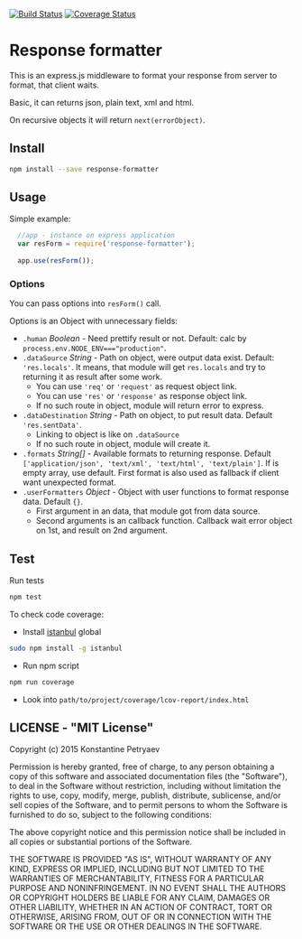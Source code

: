 [![Build Status](https://travis-ci.org/NumminorihSF/response-formatter.svg?branch=master)](https://travis-ci.org/NumminorihSF/response-formatter)
[![Coverage Status](https://coveralls.io/repos/NumminorihSF/response-formatter/badge.svg?branch=master&service=github)](https://coveralls.io/github/NumminorihSF/response-formatter?branch=master)

# Response formatter

This is an express.js middleware to format your response from server to format, that client waits.

Basic, it can returns json, plain text, xml and html.

On recursive objects it will return `next(errorObject)`.
 
## Install

```sh
npm install --save response-formatter
```

## Usage

Simple example:

```js
  //app - instance on express application
  var resForm = require('response-formatter');
  
  app.use(resForm());
```

### Options

You can pass options into `resForm()` call.

Options is an Object with unnecessary fields:

* `.human` _Boolean_ - Need prettify result or not. Default: calc by `process.env.NODE_ENV==="production"`.
* `.dataSource` _String_ - Path on object, were output data exist. Default: `'res.locals'`. It means, 
that module will get `res.locals` and try to returning it as result after some work.
  * You can use `'req'` or `'request'` as request object link.
  * You can use `'res'` or `'response'` as response object link.
  * If no such route in object, module will return error to express.
* `.dataDestination` _String_ - Path on object, to put result data. Default `'res.sentData'`.
  * Linking to object is like on `.dataSource`
  * If no such route in object, module will create it.
* `.formats` _String[]_ - Available formats to returning response. Default `['application/json', 'text/xml', 'text/html', 'text/plain']`.
If is empty array, use default. First format is also used as fallback if client want unexpected format.
* `.userFormatters` _Object_ - Object with user functions to format response data. Default `{}`.
  * First argument in an data, that module got from data source.
  * Second arguments is an callback function. Callback wait error object on 1st, and result on 2nd argument.


## Test

Run tests
```sh
npm test
```

To check code coverage:
  * Install [istanbul](https://github.com/gotwarlost/istanbul) global
```sh
sudo npm install -g istanbul
```

  * Run npm script
```sh
npm run coverage
```
  
  * Look into `path/to/project/coverage/lcov-report/index.html`


## LICENSE - "MIT License"

Copyright (c) 2015 Konstantine Petryaev

Permission is hereby granted, free of charge, to any person obtaining a copy
of this software and associated documentation files (the "Software"), to deal
in the Software without restriction, including without limitation the rights
to use, copy, modify, merge, publish, distribute, sublicense, and/or sell
copies of the Software, and to permit persons to whom the Software is
furnished to do so, subject to the following conditions:

The above copyright notice and this permission notice shall be included in all
copies or substantial portions of the Software.

THE SOFTWARE IS PROVIDED "AS IS", WITHOUT WARRANTY OF ANY KIND, EXPRESS OR
IMPLIED, INCLUDING BUT NOT LIMITED TO THE WARRANTIES OF MERCHANTABILITY,
FITNESS FOR A PARTICULAR PURPOSE AND NONINFRINGEMENT. IN NO EVENT SHALL THE
AUTHORS OR COPYRIGHT HOLDERS BE LIABLE FOR ANY CLAIM, DAMAGES OR OTHER
LIABILITY, WHETHER IN AN ACTION OF CONTRACT, TORT OR OTHERWISE, ARISING FROM,
OUT OF OR IN CONNECTION WITH THE SOFTWARE OR THE USE OR OTHER DEALINGS IN THE
SOFTWARE.